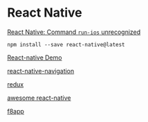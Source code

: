 React Native
===========

[React Native: Command `run-ios` unrecognized](http://stackoverflow.com/questions/36119358/react-native-command-run-ios-unrecognized)

	npm install --save react-native@latest
	
[React-native Demo](https://github.com/facebook/react-native/tree/master/Examples/UIExplorer)

[react-native-navigation](https://github.com/wix/react-native-navigation)

[redux](http://redux.js.org/)

[awesome react-native](https://github.com/jondot/awesome-react-native)

[f8app](https://github.com/fbsamples/f8app)